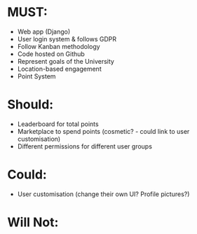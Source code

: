 # MUST:
- Web app (Django)
- User login system & follows GDPR 
- Follow Kanban methodology
- Code hosted on Github
- Represent goals of the University 
- Location-based engagement
- Point System 

# Should:
- Leaderboard for total points
- Marketplace to spend points (cosmetic? - could link to user customisation)
- Different permissions for different user groups

# Could:
- User customisation (change their own UI? Profile pictures?)

# Will Not:


